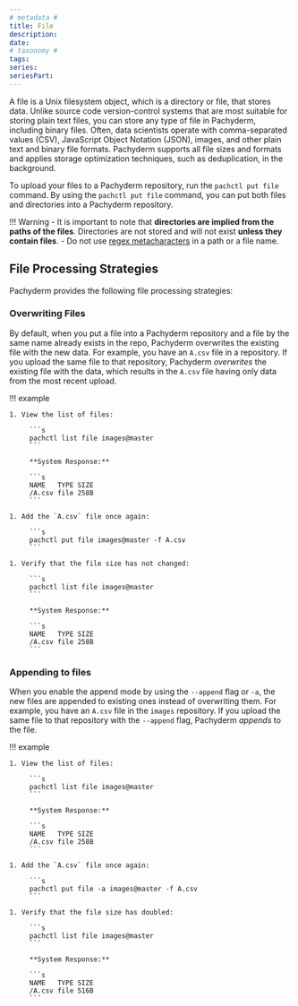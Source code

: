 ```yaml
---
# metadata # 
title: File
description: 
date: 
# taxonomy #
tags: 
series:
seriesPart:
--- 
```


A file is a Unix filesystem object, which is a directory or
file, that stores data. Unlike source code
version-control systems that are most suitable for storing plain text
files, you can store any type of file in Pachyderm, including
binary files. Often, data scientists operate with
comma-separated values (CSV), JavaScript Object Notation (JSON),
images, and other plain text and binary file
formats. Pachyderm supports all file sizes and formats and applies
storage optimization techniques, such as deduplication, in the
background.

To upload your files to a Pachyderm repository, run the
`pachctl put file` command. By using the `pachctl put file`
command, you can put both files and directories into a Pachyderm repository.

!!! Warning
     - It is important to note that **directories are implied from the paths of the files**. Directories are not stored and will not exist **unless they contain files**. 
     - Do not use [regex metacharacters](https://www.w3schools.com/python/gloss_python_regex_metacharacters.asp) in a path or a file name.

## File Processing Strategies

Pachyderm provides the following file processing strategies:

### **Overwriting Files**
By default, when you put a file into a Pachyderm repository and a
file by the same name already exists in the repo, Pachyderm overwrites
the existing file with the new data.
For example, you have an `A.csv` file in a repository. If you upload the
same file to that repository, Pachyderm *overwrites* the existing
file with the data, which results in the `A.csv` file having only data
from the most recent upload.

!!! example

    1. View the list of files:

         ```s
         pachctl list file images@master
         ```

         **System Response:**

         ```s
         NAME   TYPE SIZE
         /A.csv file 258B
         ```

    1. Add the `A.csv` file once again:

         ```s
         pachctl put file images@master -f A.csv
         ```

    1. Verify that the file size has not changed:

         ```s
         pachctl list file images@master
         ```

         **System Response:**

         ```s
         NAME   TYPE SIZE
         /A.csv file 258B
         ```

### **Appending to files**
When you enable the append mode by using the `--append`
flag or `-a`, the new files are appended to existing ones instead of overwriting them.
For example, you have an `A.csv` file in the `images` repository.
If you upload the same file to that repository with the
`--append` flag, Pachyderm *appends* to the file.

!!! example

    1. View the list of files:

         ```s
         pachctl list file images@master
         ```

         **System Response:**

         ```s
         NAME   TYPE SIZE
         /A.csv file 258B
         ```

    1. Add the `A.csv` file once again:

         ```s
         pachctl put file -a images@master -f A.csv
         ```

    1. Verify that the file size has doubled:

         ```s
         pachctl list file images@master
         ```

         **System Response:**

         ```s
         NAME   TYPE SIZE
         /A.csv file 516B
         ```
